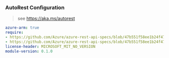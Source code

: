 ### AutoRest Configuration

> see https://aka.ms/autorest

``` yaml
azure-arm: true
require:
- https://github.com/Azure/azure-rest-api-specs/blob/47b551f58ee1b24f4783c2e927b1673b39d87348/specification/appconfiguration/resource-manager/readme.md
- https://github.com/Azure/azure-rest-api-specs/blob/47b551f58ee1b24f4783c2e927b1673b39d87348/specification/appconfiguration/resource-manager/readme.go.md
license-header: MICROSOFT_MIT_NO_VERSION
module-version: 0.1.0
```